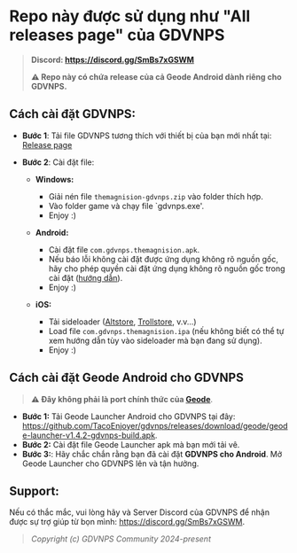 # Repo này được sử dụng như "All releases page" của GDVNPS
> **Discord: https://discord.gg/SmBs7xGSWM**
>
> **⚠️ Repo này có chứa release của cả Geode Android dành riêng cho GDVNPS.**

## Cách cài đặt GDVNPS:
- **Bước 1**: Tải file GDVNPS tương thích với thiết bị của bạn mới nhất tại: [Release page](github.com/TacoEnjoyer/gdvnps/releases/latest)
- **Bước 2**: Cài đặt file:

    - **Windows:**
        - Giải nén file `themagnision-gdvnps.zip` vào folder thích hợp.
        - Vào folder game và chạy file `gdvnps.exe'.
        - Enjoy :)
     
    - **Android:**
        - Cài đặt file `com.gdvnps.themagnision.apk`.
        - Nếu báo lỗi không cài đặt được ứng dụng không rõ nguồn gốc, hãy cho phép quyền cài đặt ứng dụng không rõ nguồn gốc trong cài đặt ([hướng dẫn](https://www.thegioididong.com/hoi-dap/cach-bat-tat-quyen-cai-dat-ung-dung-khong-ro-nguon-goc-797330)).
        - Enjoy :)
     
    - **iOS:**
        - Tải sideloader ([Altstore](https://altstore.io/), [Trollstore](https://github.com/opa334/TrollStore), v.v...)
        - Load file `com.gdvnps.themagnision.ipa` (nếu không biết có thể tự xem hướng dẫn tùy vào sideloader mà bạn đang sử dụng).
        - Enjoy :)

## Cách cài đặt Geode Android cho GDVNPS
> **⚠️ Đây không phải là port chính thức của [Geode](https://geode-sdk.org/)**.

- **Bước 1:** Tải Geode Launcher Android cho GDVNPS tại đây: https://github.com/TacoEnjoyer/gdvnps/releases/download/geode/geode-launcher-v1.4.2-gdvnps-build.apk.
- **Bước 2:** Cài đặt file Geode Launcher apk mà bạn mới tải vê.
- **Bước 3:**: Hãy chắc chắn rằng bạn đã cài đặt **GDVNPS cho Android**. Mở Geode Launcher cho GDVNPS lên và tận hưởng.

## Support:
Nếu có thắc mắc, vui lòng hãy và Server Discord của GDVNPS để nhận được sự trợ giúp từ bọn mình: https://discord.gg/SmBs7xGSWM.

> *Copyright (c) GDVNPS Community 2024-present* 
